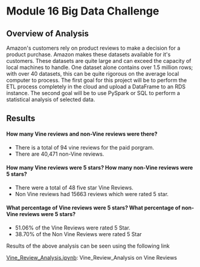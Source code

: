 # Module 16 Big Data Challenge


## Overview of Analysis

Amazon's customers rely on product reviews to make a decision for a product purchase. Amazon makes these datasets available for it's customers. These datasets are quite large and can exceed the capacity of local machines to handle. One dataset alone contains over 1.5 million rows; with over 40 datasets, this can be quite rigorous on the average local computer to process. The first goal for this project will be to perform the ETL process completely in the cloud and upload a DataFrame to an RDS instance. The second goal will be to use PySpark or SQL to perform a statistical analysis of selected data.

## Results

#### How many Vine reviews and non-Vine reviews were there?
- There is a total of 94 vine reviews for the paid porgram.
- There are 40,471 non-Vine reviews.

#### How many Vine reviews were 5 stars? How many non-Vine reviews were 5 stars?
- There were a total of 48 five star Vine Reviews.
- Non Vine reviews had 15663 reviews which were rated 5 star.

#### What percentage of Vine reviews were 5 stars? What percentage of non-Vine reviews were 5 stars?
- 51.06% of the Vine Reviews were rated 5 Star.
- 38.70% of the Non Vine Reviews were rated 5 Star

Results of the above analysis can be seen using the following link

<a href="https://github.com/ritwikthakar/Module-16-Big-Data-Challenge/blob/main/Vine_Review_Analysis.ipynb">Vine_Review_Analysis.ipynb</a>: Vine_Review_Analysis on Vine Reviews
